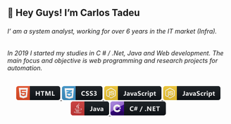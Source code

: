 ## :wave: Hey Guys! I’m Carlos Tadeu </p>

###### I’ am a system analyst, working for over 6 years in the IT market (Infra).
###### In 2019 I started my studies in C # / .Net, Java and Web development. The main focus and objective is web programming and research projects for automation. 

<p align="center">
   <a href="#">
    <img src="iconProfile/html.png" alt="badge" style="vertical-align:top margin:6px 6px">
  </a> 
   
   <a href="#">
    <img src="iconProfile/css3.png" alt="badge" style="vertical-align:top margin:6px 6px Background: FF9900">
   </a> 
  
   <a href="#">
    <img src="iconProfile/js.png" alt="badge" style="vertical-align:top margin:6px 6px Background: pink">
   </a> 

   <a href="#">
    <img src="iconProfile/js.png" alt="badge" style="vertical-align:top margin:6px 6px">
   </a> 
   
   <a href="#">
    <img src="iconProfile/java.png" alt="badge" style="vertical-align:top margin:6px 6px">
   </a> 

   <a href="#">
    <img src="iconProfile/csharp_dotnet.png" alt="badge" style="vertical-align:top margin:6px 6px">
   </a> 
   
</p>
